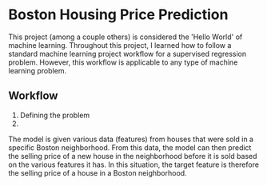 # Boston Housing Price Prediction
This project (among a couple others) is considered the 'Hello World' of machine learning. Throughout this project, I learned how to follow a standard machine learning project workflow for a supervised regression problem. However, this workflow is applicable to any type of machine learning problem.

## Workflow
1) Defining the problem
2)                                                                                                    

The model is given various data (features) from houses that were sold in a specific Boston neighborhood. From this data, the model can then predict the selling price of a new house in the neighborhood before it is sold based on the various features it has. In this situation, the target feature is therefore the selling price of a house in a Boston neighborhood.
